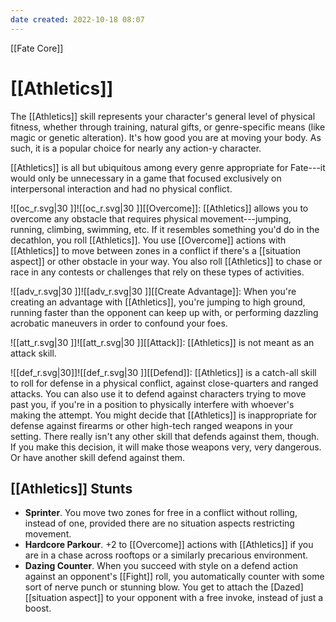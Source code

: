 ```yaml
---
date created: 2022-10-18 08:07
---
```


[[Fate Core]]

# [[Athletics]]

The [[Athletics]] skill represents your character's general level of physical fitness, whether through training, natural gifts, or genre-specific means (like magic or genetic alteration). It's how good you are at moving your body. As such, it is a popular choice for nearly any action-y character.

[[Athletics]] is all but ubiquitous among every genre appropriate for Fate---it would only be unnecessary in a game that focused exclusively on interpersonal interaction and had no physical conflict. 

![[oc_r.svg|30 ]]![[oc_r.svg|30 ]][[Overcome]]: [[Athletics]] allows you to overcome any obstacle that requires physical movement---jumping, running, climbing, swimming, etc. If it resembles something you'd do in the decathlon, you roll [[Athletics]]. You use [[Overcome]] actions with [[Athletics]] to move between zones in a conflict if there's a [[situation aspect]] or other obstacle in your way. You also roll [[Athletics]] to chase or race in any contests or challenges that rely on these types of activities.

![[adv_r.svg|30 ]]![[adv_r.svg|30 ]][[Create Advantage]]: When you're creating an advantage with [[Athletics]], you're jumping to high ground, running faster than the opponent can keep up with, or performing dazzling acrobatic maneuvers in order to confound your foes.

![[att_r.svg|30 ]]![[att_r.svg|30 ]][[Attack]]: [[Athletics]] is not meant as an attack skill.

![[def_r.svg|30]]![[def_r.svg|30 ]][[Defend]]: [[Athletics]] is a catch-all skill to roll for defense in a physical conflict, against close-quarters and ranged attacks. You can also use it to defend against characters trying to move past you, if you're in a position to physically interfere with whoever's making the attempt.  You might decide that [[Athletics]] is inappropriate for defense against firearms or other high-tech ranged weapons in your setting. There really isn't any other skill that defends against them, though. If you make this decision, it will make those weapons very, very dangerous. Or have another skill defend against them.

## [[Athletics]] Stunts
- **Sprinter**. You move two zones for free in a conflict without rolling, instead of one, provided there are no situation aspects
  restricting movement.
- **Hardcore Parkour**. +2 to [[Overcome]] actions with [[Athletics]] if you are in a chase across rooftops or a similarly precarious environment.
- **Dazing Counter**. When you succeed with style on a defend action against an opponent's [[Fight]] roll, you automatically counter with some sort of nerve punch or stunning blow. You get to attach the [Dazed] [[situation aspect]] to your opponent with a free invoke, instead of just a boost.
